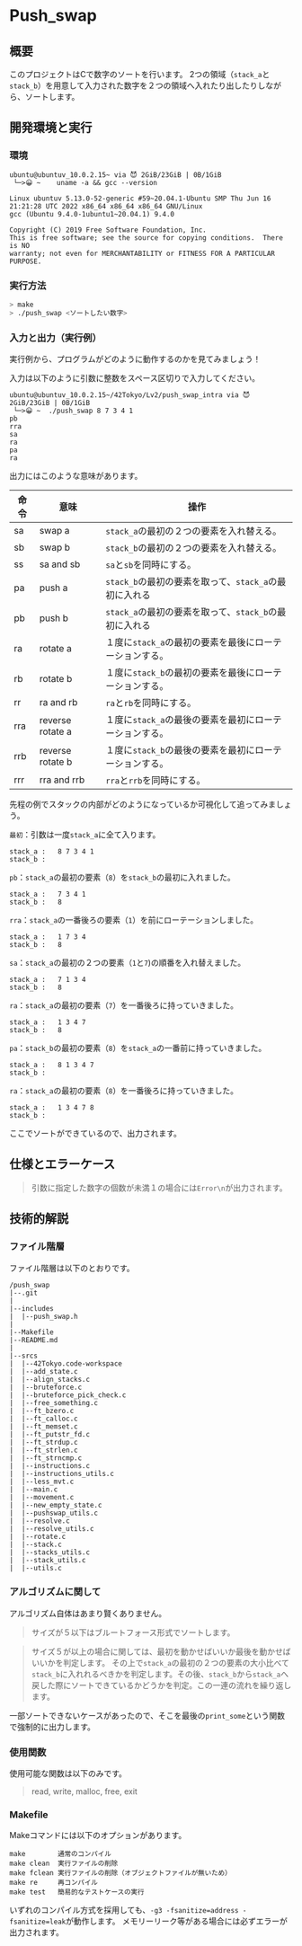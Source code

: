 # Push_swap

## 概要
このプロジェクトはCで数字のソートを行います。
2つの領域（`stack_a`と`stack_b`）を用意して入力された数字を２つの領域へ入れたり出したりしながら、ソートします。


## 開発環境と実行

### 環境
```
ubuntu@ubuntuv_10.0.2.15~ via 😈️ 2GiB/23GiB | 0B/1GiB 
 └─>😀️ ~    uname -a && gcc --version 

Linux ubuntuv 5.13.0-52-generic #59~20.04.1-Ubuntu SMP Thu Jun 16 21:21:28 UTC 2022 x86_64 x86_64 x86_64 GNU/Linux
gcc (Ubuntu 9.4.0-1ubuntu1~20.04.1) 9.4.0

Copyright (C) 2019 Free Software Foundation, Inc.
This is free software; see the source for copying conditions.  There is NO
warranty; not even for MERCHANTABILITY or FITNESS FOR A PARTICULAR PURPOSE.
```

### 実行方法

```bash
> make
> ./push_swap <ソートしたい数字>
```

### 入力と出力（実行例）

実行例から、プログラムがどのように動作するのかを見てみましょう！

入力は以下のように引数に整数をスペース区切りで入力してください。

```
ubuntu@ubuntuv_10.0.2.15~/42Tokyo/Lv2/push_swap_intra via 😈️ 2GiB/23GiB | 0B/1GiB 
 └─>😀️ ~  ./push_swap 8 7 3 4 1
pb
rra
sa
ra
pa
ra
```

出力にはこのような意味があります。

|命令|意味|操作|
|----|----|----|
|sa|swap a|`stack_a`の最初の２つの要素を入れ替える。|
|sb|swap b|`stack_b`の最初の２つの要素を入れ替える。|
|ss|sa and sb|`sa`と`sb`を同時にする。|
|pa|push a|`stack_b`の最初の要素を取って、`stack_a`の最初に入れる|
|pb|push b|`stack_a`の最初の要素を取って、`stack_b`の最初に入れる|
|ra|rotate a|１度に`stack_a`の最初の要素を最後にローテーションする。|
|rb|rotate b|１度に`stack_b`の最初の要素を最後にローテーションする。|
|rr|ra and rb|`ra`と`rb`を同時にする。|
|rra|reverse rotate a|１度に`stack_a`の最後の要素を最初にローテーションする。|
|rrb|reverse rotate b|１度に`stack_b`の最後の要素を最初にローテーションする。|
|rrr|rra and rrb|`rra`と`rrb`を同時にする。|

先程の例でスタックの内部がどのようになっているか可視化して追ってみましょう。

`最初`：引数は一度`stack_a`に全て入ります。
```
stack_a	:	8 7 3 4 1
stack_b	:	
```
`pb`：`stack_a`の最初の要素（`8`）を`stack_b`の最初に入れました。
```
stack_a	:	7 3 4 1
stack_b	:	8
```
`rra`：`stack_a`の一番後ろの要素（`1`）を前にローテーションしました。
```
stack_a	:	1 7 3 4
stack_b	:	8
```
`sa`：`stack_a`の最初の２つの要素（`1`と`7`)の順番を入れ替えました。
```
stack_a	:	7 1 3 4
stack_b	:	8
```
`ra`：`stack_a`の最初の要素（`7`）を一番後ろに持っていきました。
```
stack_a	:	1 3 4 7
stack_b	:	8
```
`pa`：`stack_b`の最初の要素（`8`）を`stack_a`の一番前に持っていきました。
```
stack_a	:	8 1 3 4 7
stack_b	:	
```
`ra`：`stack_a`の最初の要素（`8`）を一番後ろに持っていきました。
```
stack_a	:	1 3 4 7 8
stack_b	:	
```
ここでソートができているので、出力されます。

## 仕様とエラーケース

> 引数に指定した数字の個数が未満１の場合には`Error\n`が出力されます。

## 技術的解説

### ファイル階層

ファイル階層は以下のとおりです。

```
/push_swap
|--.git
|
|--includes
|  |--push_swap.h
|
|--Makefile
|--README.md
|
|--srcs
|  |--42Tokyo.code-workspace
|  |--add_state.c
|  |--align_stacks.c
|  |--bruteforce.c
|  |--bruteforce_pick_check.c
|  |--free_something.c
|  |--ft_bzero.c
|  |--ft_calloc.c
|  |--ft_memset.c
|  |--ft_putstr_fd.c
|  |--ft_strdup.c
|  |--ft_strlen.c
|  |--ft_strncmp.c
|  |--instructions.c
|  |--instructions_utils.c
|  |--less_mvt.c
|  |--main.c
|  |--movement.c
|  |--new_empty_state.c
|  |--pushswap_utils.c
|  |--resolve.c
|  |--resolve_utils.c
|  |--rotate.c
|  |--stack.c
|  |--stacks_utils.c
|  |--stack_utils.c
|  |--utils.c
```

### アルゴリズムに関して

アルゴリズム自体はあまり賢くありません。

> サイズが５以下はブルートフォース形式でソートします。

> サイズ５が以上の場合に関しては、最初を動かせばいいか最後を動かせばいいかを判定します。
その上で`stack_a`の最初の２つの要素の大小比べて`stack_b`に入れれるべきかを判定します。その後、`stack_b`から`stack_a`へ戻した際にソートできているかどうかを判定。この一連の流れを繰り返します。

一部ソートできないケースがあったので、そこを最後の`print_some`という関数で強制的に出力します。

### 使用関数

使用可能な関数は以下のみです。
> read, write, malloc, free, exit

### Makefile

Makeコマンドには以下のオプションがあります。

```
make		通常のコンパイル
make clean	実行ファイルの削除
make fclean	実行ファイルの削除（オブジェクトファイルが無いため）
make re		再コンパイル
make test	簡易的なテストケースの実行
```

いずれのコンパイル方式を採用しても、`-g3 -fsanitize=address -fsanitize=leak`が動作します。
メモリーリーク等がある場合には必ずエラーが出力されます。
